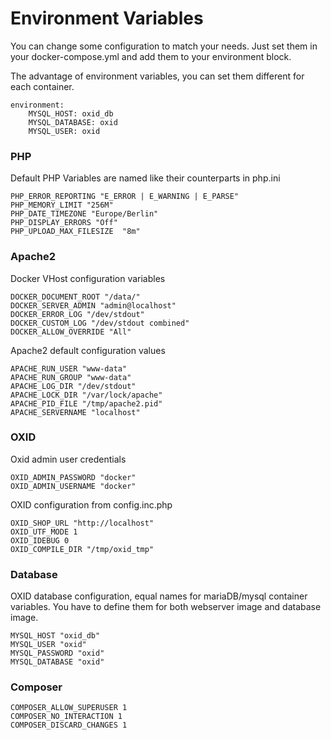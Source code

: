 # Environment Variables #

You can change some configuration to match your needs. Just set them in your
docker-compose.yml and add them to your environment block.

The advantage of environment variables, you can set them different for each container.

```
environment:
    MYSQL_HOST: oxid_db
    MYSQL_DATABASE: oxid
    MYSQL_USER: oxid
```


### PHP ###

Default PHP Variables are named like their counterparts in php.ini

    PHP_ERROR_REPORTING "E_ERROR | E_WARNING | E_PARSE"
    PHP_MEMORY_LIMIT "256M"
    PHP_DATE_TIMEZONE "Europe/Berlin"
    PHP_DISPLAY_ERRORS "Off"
    PHP_UPLOAD_MAX_FILESIZE  "8m"


### Apache2 ###

Docker VHost configuration variables

    DOCKER_DOCUMENT_ROOT "/data/"
    DOCKER_SERVER_ADMIN "admin@localhost"
    DOCKER_ERROR_LOG "/dev/stdout"
    DOCKER_CUSTOM_LOG "/dev/stdout combined"
    DOCKER_ALLOW_OVERRIDE "All"


Apache2 default configuration values

    APACHE_RUN_USER "www-data"
    APACHE_RUN_GROUP "www-data"
    APACHE_LOG_DIR "/dev/stdout"
    APACHE_LOCK_DIR "/var/lock/apache"
    APACHE_PID_FILE "/tmp/apache2.pid"
    APACHE_SERVERNAME "localhost"


### OXID ###

Oxid admin user credentials

    OXID_ADMIN_PASSWORD "docker"
    OXID_ADMIN_USERNAME "docker"


OXID configuration from  config.inc.php

    OXID_SHOP_URL "http://localhost"
    OXID_UTF_MODE 1
    OXID_IDEBUG 0
    OXID_COMPILE_DIR "/tmp/oxid_tmp"


### Database ###

OXID database configuration, equal names for mariaDB/mysql container variables.
You have to define them for both webserver image and database image.

    MYSQL_HOST "oxid_db"
    MYSQL_USER "oxid"
    MYSQL_PASSWORD "oxid"
    MYSQL_DATABASE "oxid"


### Composer ###
    COMPOSER_ALLOW_SUPERUSER 1
    COMPOSER_NO_INTERACTION 1
    COMPOSER_DISCARD_CHANGES 1
